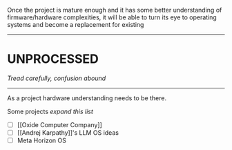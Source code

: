 Once the project is mature enough and it has some better understanding of firmware/hardware complexities, it will be able to turn its eye to operating systems and become a replacement for existing

---

# UNPROCESSED
*Tread carefully, confusion abound*

---

As a project hardware understanding needs to be there.

Some projects
*expand this list*
- [ ] [[Oxide Computer Company]]
- [ ] [[Andrej Karpathy]]'s LLM OS ideas
- [ ] Meta Horizon OS
